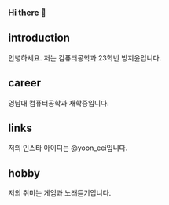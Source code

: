 ### Hi there 👋


## introduction
안녕하세요. 저는 컴퓨터공학과 23학번 방지윤입니다.

## career
영남대 컴퓨터공학과 재학중입니다.

## links
저의 인스타 아이디는 @yoon_eei입니다.

## hobby
저의 취미는 게임과 노래듣기입니다.


<!--
**jiyun129/jiyun129** is a ✨ _special_ ✨ repository because its `README.md` (this file) appears on your GitHub profile.

Here are some ideas to get you started:

- 🔭 I’m currently working on ...
- 🌱 I’m currently learning ...
- 👯 I’m looking to collaborate on ...
- 🤔 I’m looking for help with ...
- 💬 Ask me about ...
- 📫 How to reach me: ...
- 😄 Pronouns: ...
- ⚡ Fun fact: ...
-->
